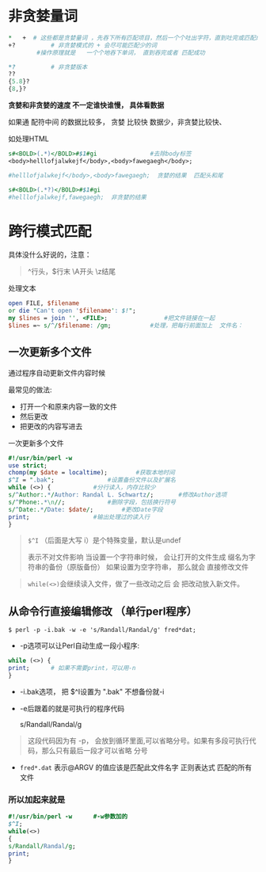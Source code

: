 # 非贪婪量词

```perl
*   +  # 这些都是贪婪量词 ，先吞下所有匹配项目，然后一个个吐出字符，直到吐完或匹配成功
+?			# 非贪婪模式的 + 会尽可能匹配少的词
        #操作原理就是   一个个地吞下单词， 直到吞完或者 匹配成功

*?			# 非贪婪版本
??
{5.8}?
{8,}?
```
**贪婪和非贪婪的速度 不一定谁快谁慢， 具体看数据**

如果通  配符中间 的数据比较多， 贪婪 比较快    数据少，非贪婪比较快、

如处理HTML

```perl
s#<BOLD>(.*)</BOLD>#$1#gi				#去除body标签
<body>helllofjalwkejf</body>,<body>fawegaegh</body>;

#helllofjalwkejf</body>,<body>fawegaegh;  贪婪的结果  匹配头和尾

s#<BOLD>(.*?)</BOLD>#$1#gi
#helllofjalwkejf,fawegaegh;  非贪婪的结果
```

# 跨行模式匹配
具体没什么好说的，注意：  
> ^行头，$行末		\A开头   \z结尾

处理文本

```perl
open FILE, $filename
or die "Can't open '$filename': $!";
my $lines = join '', <FILE>;				#把文件链接在一起
$lines =~ s/^/$filename: /gm;			#处理，把每行前面加上  文件名：
```

## 一次更新多个文件
通过程序自动更新文件内容时候

最常见的做法:
* 打开一个和原来内容一致的文件
* 然后更改
* 把更改的内容写进去

一次更新多个文件


```perl
#!/usr/bin/perl -w
use strict;
chomp(my $date = localtime);		#获取本地时间
$^I = ".bak";				#设置备份文件以及扩展名
while (<>) {			#分行读入，内存比较少
s/^Author:.*/Author: Randal L. Schwartz/;		#修改Author选项
s/^Phone:.*\n//;			#删除字段，包括换行符号
s/^Date:.*/Date: $date/;		#更改Date字段
print;					#输出处理过的读入行
}
```

> `$^I`	（后面是大写 i）是个特殊变量，默认是undef
>
>表示不对文件影响
当设置一个字符串时候， 会让打开的文件生成 缀名为字符串的备份（原版备份）
如果设置为空字符串， 那么就会 直接修改文件

> `while(<>)`会继续读入文件，做了一些改动之后 会 把改动放入新文件。


## 从命令行直接编辑修改 （单行perl程序）

```shell
$ perl -p -i.bak -w -e 's/Randall/Randal/g' fred*dat;
```

* -p选项可以让Perl自动生成一段小程序:

```perl
while (<>) {
print;		# 如果不需要print，可以用-n
}
```

* -i.bak选项， 把 $^I设置为 ".bak"  不想备份就-i

* -e后跟着的就是可执行的程序代码

    s/Randall/Randal/g

> 这段代码因为有 -p， 会放到循环里面,可以省略分号。如果有多段可执行代码，那么只有最后一段才可以省略 分号

* `fred*.dat` 表示@ARGV 的值应该是匹配此文件名字 正则表达式 匹配的所有文件

### 所以加起来就是

```perl
#!/usr/bin/perl -w		#-w参数加的
$^I;
while(<>)
{
s/Randall/Randal/g;
print;
}
```
